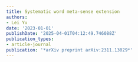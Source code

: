 ```yaml
---
title: Systematic word meta-sense extension
authors:
- Lei Yu
date: '2023-01-01'
publishDate: '2025-04-01T04:12:49.746088Z'
publication_types:
- article-journal
publication: '*arXiv preprint arXiv:2311.13029*'
---
```

